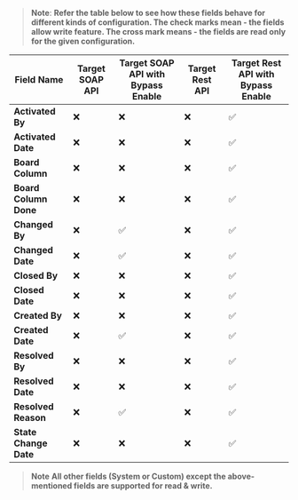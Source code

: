 > **Note**: **Refer the table below to see how these fields behave for different kinds of configuration. The check marks mean - the fields allow write feature. The cross mark means - the fields are read only for the given configuration.**  
 
| **Field Name**       | **Target SOAP API** | **Target SOAP API with Bypass Enable** | **Target Rest API** | **Target Rest API with Bypass Enable** |
|----------------------|---------------------|----------------------------------------|----------------------|-----------------------------------------|
| **Activated By**     | ❌                  | ❌                                     | ❌                   | ✅                                      |
| **Activated Date**   | ❌                  | ❌                                     | ❌                   | ✅                                      |
| **Board Column**     | ❌                  | ❌                                     | ❌                   | ✅                                      |
| **Board Column Done**| ❌                  | ❌                                     | ❌                   | ✅                                      |
| **Changed By**       | ❌                  | ✅                                     | ❌                   | ✅                                      |
| **Changed Date**     | ❌                  | ✅                                     | ❌                   | ✅                                      |
| **Closed By**        | ❌                  | ❌                                     | ❌                   | ✅                                      |
| **Closed Date**      | ❌                  | ❌                                     | ❌                   | ✅                                      |
| **Created By**       | ❌                  | ❌                                     | ❌                   | ✅                                      |
| **Created Date**     | ❌                  | ✅                                     | ❌                   | ✅                                      |
| **Resolved By**      | ❌                  | ❌                                     | ❌                   | ✅                                      |
| **Resolved Date**    | ❌                  | ❌                                     | ❌                   | ✅                                      |
| **Resolved Reason**  | ❌                  | ✅                                     | ❌                   | ✅                                      |
| **State Change Date**| ❌                  | ❌                                     | ❌                   | ✅                                      |

> **Note**  **All other fields (System or Custom) except the above-mentioned fields are supported for read & write.**
